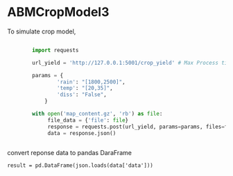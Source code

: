 # ABMCropModel3

To simulate crop model,

```python

        import requests

        url_yield = 'http://127.0.0.1:5001/crop_yield' # Max Process time about 1 min (Mac M1 pro)

        params = {
                'rain': "[1800,2500]",
                'temp': "[20,35]",
                'diss': "False",
            }

        with open('map_content.gz', 'rb') as file:
             file_data = {'file': file}
             response = requests.post(url_yield, params=params, files=file_data)
             data = response.json()
             
```


convert reponse data to pandas DaraFrame

```
result = pd.DataFrame(json.loads(data['data']))
```
